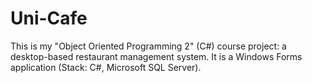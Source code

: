# Uni-Cafe
This is my "Object Oriented Programming 2" (C#) course project: a desktop-based restaurant management system. It is a Windows Forms application (Stack: C#, Microsoft SQL Server).

